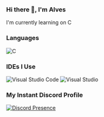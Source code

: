  ### Hi there 👋, I'm Alves

I'm currently learning on C

### Languages

![C](https://img.shields.io/badge/-blue?style=for-the-badge&logo=c)

### IDEs I Use

![Visual Studio Code](https://img.shields.io/badge/Visual%20Studio%20Code-0078d7.svg?style=for-the-badge&logo=visual-studio-code&logoColor=white) ![Visual Studio](https://img.shields.io/badge/Visual%20Studio-5C2D91.svg?style=for-the-badge&logo=visual-studio&logoColor=white) 

### My Instant Discord Profile

[![Discord Presence](https://lanyard.cnrad.dev/api/564791544301748224)](https://discord.com/users/564791544301748224)

